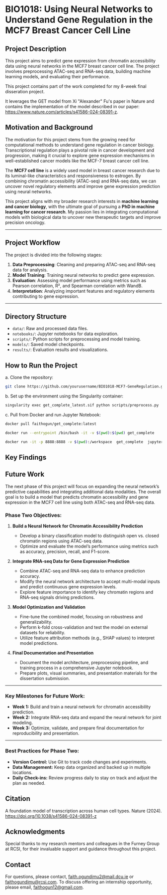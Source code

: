 # BIO1018: Using Neural Networks to Understand Gene Regulation in the MCF7 Breast Cancer Cell Line

## Project Description
This project aims to predict gene expression from chromatin accessibility data using neural networks in the MCF7 breast cancer cell line. The project involves preprocessing ATAC-seq and RNA-seq data, building machine learning models, and evaluating their performance.

This project contains part of the work completed for my 8-week final disseration project.

It leverages the GET model from Xi "Alexander" Fu's paper in Nature and contains the implementation of the model described in our paper: https://www.nature.com/articles/s41586-024-08391-z.

## Motivation and Background
The motivation for this project stems from the growing need for computational methods to understand gene regulation in cancer biology. Transcriptional regulation plays a pivotal role in cancer development and progression, making it crucial to explore gene expression mechanisms in well-established cancer models like the MCF-7 breast cancer cell line.

The **MCF7 cell line** is a widely used model in breast cancer research due to its luminal-like characteristics and responsiveness to estrogen. By combining chromatin accessibility (ATAC-seq) and RNA-seq data, we can uncover novel regulatory elements and improve gene expression prediction using neural networks.

This project aligns with my broader research interests in **machine learning and cancer biology**, with the ultimate goal of pursuing a **PhD in machine learning for cancer research**. My passion lies in integrating computational models with biological data to uncover new therapeutic targets and improve precision oncology.

---

## Project Workflow
The project is divided into the following stages:
1. **Data Preprocessing**: Cleaning and preparing ATAC-seq and RNA-seq data for analysis.
2. **Model Training**: Training neural networks to predict gene expression.
3. **Evaluation**: Assessing model performance using metrics such as Pearson correlation, R², and Spearman correlation with WandB.
4. **Interpretation**: Analyzing important features and regulatory elements contributing to gene expression.

---

## Directory Structure
- `data/`: Raw and processed data files.
- `notebooks/`: Jupyter notebooks for data exploration.
- `scripts/`: Python scripts for preprocessing and model training.
- `models/`: Saved model checkpoints.
- `results/`: Evaluation results and visualizations.

## How to Run the Project
a. Clone the repository:
   ```bash
   git clone https://github.com/yourusername/BIO1018-MCF7-GeneRegulation.git
   ```

b. Set up the environment using the Singularity container:
  ```bash
  singularity exec get_complete_latest.sif python scripts/preprocess.py
  ```

c. Pull from Docker and run Jupyter Notebook:
  ```bash
  docker pull faithogun/get_complete:latest

  docker run --entrypoint /bin/bash -it -v $(pwd):$(pwd) get_complete

  docker run -it -p 8888:8888 -v $(pwd):/workspace  get_complete  jupyter notebook --allow-root --ip 0.0.0.0 --no-    browser --NotebookApp.token='' --NotebookApp.password='' --notebook-dir=$(pwd)
```

## Key Findings

## Future Work
The next phase of this project will focus on expanding the neural network’s predictive capabilities and integrating additional data modalities. The overall goal is to build a model that predicts chromatin accessibility and gene expression in the MCF7 cell line using both ATAC-seq and RNA-seq data.

### Phase Two Objectives:
1. **Build a Neural Network for Chromatin Accessibility Prediction**  
   - Develop a binary classification model to distinguish open vs. closed chromatin regions using ATAC-seq data.
   - Optimize and evaluate the model’s performance using metrics such as accuracy, precision, recall, and F1-score.

2. **Integrate RNA-seq Data for Gene Expression Prediction**  
   - Combine ATAC-seq and RNA-seq data to enhance prediction accuracy.  
   - Modify the neural network architecture to accept multi-modal inputs and predict continuous gene expression levels.  
   - Explore feature importance to identify key chromatin regions and RNA-seq signals driving predictions.

3. **Model Optimization and Validation**  
   - Fine-tune the combined model, focusing on robustness and generalizability.  
   - Perform k-fold cross-validation and test the model on external datasets for reliability.  
   - Utilize feature attribution methods (e.g., SHAP values) to interpret model predictions.

4. **Final Documentation and Presentation**  
   - Document the model architecture, preprocessing pipeline, and training process in a comprehensive Jupyter notebook.  
   - Prepare plots, visual summaries, and presentation materials for the dissertation submission.

---

### Key Milestones for Future Work:
- **Week 1:** Build and train a neural network for chromatin accessibility prediction.  
- **Week 2:** Integrate RNA-seq data and expand the neural network for joint modeling.  
- **Week 3:** Optimize, validate, and prepare final documentation for reproducibility and presentation.

---

### Best Practices for Phase Two:
- **Version Control:** Use Git to track code changes and experiments.  
- **Data Management:** Keep data organized and backed up in multiple locations.  
- **Daily Check-ins:** Review progress daily to stay on track and adjust the plan as needed.


## Citation
A foundation model of transcription across human cell types. Nature (2024). https://doi.org/10.1038/s41586-024-08391-z

## Acknowledgments
Special thanks to my research mentors and colleagues in the Furney Group at RCSI, for their invaluable support and guidance throughout this project.

## Contact
For questions, please contact, faith.ogundimu2@mail.dcu.ie or faithogundimu@rcsi.com.
To discuss offering an internship opportunity, please email, faithogun12@gmail.com.

